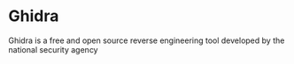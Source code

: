 # Ghidra
Ghidra is a free and open source reverse engineering tool developed by the national security agency